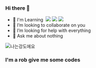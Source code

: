 ### Hi there 👋

- 🌱 I'm Learning  <img src="https://img.shields.io/badge/C-A8B9CC?style=flat&logo=C&logoColor=white"/> <img src="https://img.shields.io/badge/JavaScript-F7DF1E?style=flat&logo=JavaScript&logoColor=white"/> <img src="https://img.shields.io/badge/Python-3776AB?style=flat&logo=Python&logoColor=white"/>
- 👯 I’m looking to collaborate on you
- 🤔 I’m looking for help with everything
- 💬 Ask me about nothing


![나는강도에요](https://user-images.githubusercontent.com/90025061/191662304-73b88d02-1b22-4091-b975-dccc24915a75.png)

### I'm a rob give me some codes
